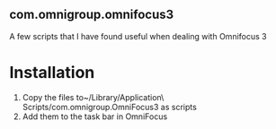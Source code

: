 ## com.omnigroup.omnifocus3
A few scripts that I have found useful when dealing with Omnifocus 3

# Installation
1. Copy the files to~/Library/Application\ Scripts/com.omnigroup.OmniFocus3 as scripts
3. Add them to the task bar in OmniFocus

